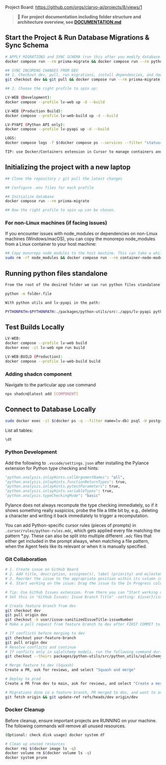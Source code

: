 Project Board: https://github.com/orgs/clarvo-ai/projects/8/views/1

> 📖 **For project documentation including folder structure and architecture overview, see [DOCUMENTATION.md](./DOCUMENTATION.md)**

## Start the Project & Run Database Migrations & Sync Schema

```bash
# APPLY MIGRATIONS and SYNC SCHEMA (run this after you modify database schema .prisma files):
docker compose run --rm prisma-migrate && docker compose run --rm python-typegen

## SYNC INCOMING CHANGES FROM DEV
## 1. Checkout dev, pull, run migrations, install dependencies, and down all containers
git checkout dev && git pull && docker compose run --rm prisma-migrate && npm i && docker compose down

## 2. Choose the right profile to spin up:

LV-WEB (Development):
docker compose --profile lv-web up -d --build

LV-WEB (Production Build):
docker compose --profile lv-web-build up -d --build

LV-PYAPI (Python API only):
docker compose --profile lv-pyapi up -d --build

LOGS:
docker compose logs -f $(docker compose ps --services --filter "status=running")

TIP: use Docker/Containers extension in Cursor to manage containers and see logs
```

## Initializing the project with a new laptop

```bash
## Clone the repository / git pull the latest changes

## Configure .env files for each profile

## Initialize database
docker compose run --rm prisma-migrate

## Now the right profile to spin up can be chosen.
```

### For non-Linux machines (if facing issues)

If you encounter issues with node_modules or dependencies on non-Linux machines (Windows/macOS), you can copy the monorepo node_modules from a Linux container to your host machine:

```bash
## Copy monorepo node_modules to the host machine. This can take a while.
sudo rm -rf node_modules && docker compose run --rm container-node-modules && mv ./container_node_modules ./node_modules
```

## Running python files standalone

```bash
From the root of the desired folder we can run python files standalone by using the following command:

python -m folder.file

With python utils and lv-pyapi in the path:

PYTHONPATH=$PYTHONPATH:./packages/python-utils/src:./apps/lv-pyapi python -m folder.file

```

## Test Builds Locally

```bash
LV-WEB:
docker compose --profile lv-web build
docker exec -it lv-web npm run build

LV-WEB-BUILD (Production):
docker compose --profile lv-web-build build

```

### Adding shadcn component

Navigate to the particular app
use command

```bash
npx shadcn@latest add [COMPONENT]
```

## Connect to Database Locally

```bash
sudo docker exec -it $(docker ps -q --filter name=lv-db) psql -U postgres
```

List all tables:

```sql
\dt
```

### Python Development

Add the following to `.vscode/settings.json` after installing the Pylance extension for Python type checking and hints:

```Python
"python.analysis.inlayHints.callArgumentNames": "all",
"python.analysis.inlayHints.functionReturnTypes": true,
"python.analysis.inlayHints.pytestParameters": true,
"python.analysis.inlayHints.variableTypes": true,
"python.analysis.typeCheckingMode": "basic"
```

Pylance does not always recompute the type checking immediately, so if it shows something really suspicios, probe the file a little bit by, e.g., deleting a character and writing it back immediately to trigger a recomputation.

You can add Python-specific cursor rules (pieces of prompts) in `.cursor/rules/python-rules.mdc`, which gets applied every file matching the pattern \*.py. These can also be split into multiple different `.mdc` files that either get included in the prompt always, when matching a file pattern, when the Agent feels like its relevant or when it is manually specified.

### Git Collaboration

```bash
# 1. Create issue on GitHub Board
# 2. Add title, description, assignee(s), label (priority) and milestone
# 3. Reorder the issue to the appropriate position within its column in descending order of priority
# 4. Start working on the issue: Drag the issue to the In Progress column

# Tip: Use Github Issues extension. From there you can "Start working on issue" and it will automatically create a branch and checkout to it.
# Set this in "Github Issues: Issue Branch Title" -setting: ${user}/issue-${sanitizedIssueTitle}-${issueNumber}

# Create feature branch from dev
git checkout dev
git pull origin dev
git checkout -b user/issue-sanitizedIssueTitle-issueNumber
# Make a pull request from feature branch to dev after FIRST COMMIT to ensure visibility of the work being done.

# If conflicts before merging to dev
git checkout your-feature-branch
git pull origin dev
# Resolve conflicts and continue
# If conficts only in sqlalchemy models, run the following command during the merge
git checkout --theirs packages/python-utils/src/python_utils/sqlalchemy_models.py && git add packages/python-utils/src/python_utils/sqlalchemy_models.py && git merge --continue && docker compose run --rm prisma-migrate && docker compose run --rm python-typegen && git add packages/python-utils/src/python_utils/sqlalchemy_models.py && git commit -m "sync types" && git push

# Merge feature to dev (Squash)
Create a PR, ask for reviews, and select "Squash and merge"

# Deploy to prod
Create a PR from dev to main, ask for reviews, and select "Create a merge commit"

# Migrations done in a feature branch, PR merged to dev, and want to avoid hanging migrations in branch switch?
git fetch origin && git update-ref refs/heads/dev origin/dev
```

### Docker Cleanup

Before cleanup, ensure important projects are RUNNING on your machine. The following commands will remove all unused resources.

```bash
(Optional: check disk usage) docker system df

# Clean up unused resources
docker rmi $(docker image ls -q)
docker volume rm $(docker volume ls -q)
docker system prune
```
